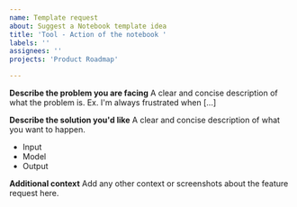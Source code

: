 ```yaml
---
name: Template request
about: Suggest a Notebook template idea
title: 'Tool - Action of the notebook '
labels: ''
assignees: ''
projects: 'Product Roadmap'

---
```


**Describe the problem you are facing**
A clear and concise description of what the problem is. Ex. I'm always frustrated when [...]

**Describe the solution you'd like**
A clear and concise description of what you want to happen.

- Input 
- Model 
- Output

**Additional context**
Add any other context or screenshots about the feature request here.
